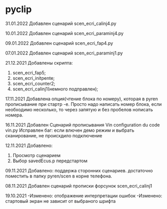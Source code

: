 # pyclip
31.01.2022
Добавлен сценарий scen_ecri_calinj4.py

10.01.2022
Добавлен сценарий scen_ecri_paraminj4.py

09.01.2022
Добавлен сценарий scen_ecri_fap4.py

07.01.2022
Добавлен сценарий scen_ecri_paraminj1.py

21.12.2021
Добавлены скрипта:
1.  scen_ecri_fap5;
2. scen_ecri_initpente;
3. scen_ecri_counter2;
4. scen_ecri_calinj1(немного подправлен);

17.11.2021
Добавлена опция(чтение блока по номеру), которая в pyren  прописывание при стартр -e. Просто надо написать номер блока, если необходимо несколько, то через запятую и без пробелов нописать номера.

16.11.2021
Добавлен Сценарий прописывания Vin configuration du code vin.py
Исправлен баг: если влючен демо режим и выбрать сканирование, не происхдило подключение

12.11.2021
Добавлено: 
1. Просмотр сценарием
2. Выбор savedEcus.p передстартом

09.11.2021
Добавлено: поддержа сторонних сценариев. достаточно поместить в папку pyren/scen в корне телефона.

08.11.2021
Добавлен сценарий прописки форсунок scen_ecri_calinj1

19.10.2021
-Изменено: отображение интерпретации ошибок
-Изменено: стартовый экран не зависит от выбраного шрифта
